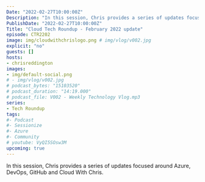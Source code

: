 ```yaml
---
Date: "2022-02-27T10:00:00Z"
Description: "In this session, Chris provides a series of updates focused around Azure, DevOps, GitHub and Cloud With Chris."
PublishDate: "2022-02-27T10:00:00Z"
Title: "Cloud Tech Roundup - February 2022 update"
episode: CTR2202
image: img/cloudwithchrislogo.png # img/vlog/v002.jpg
explicit: "no"
guests: []
hosts:
- chrisreddington
images:
- img/default-social.png
# - img/vlog/v002.jpg
# podcast_bytes: "15103520"
# podcast_duration: "14:19.000"
# podcast_file: V002 - Weekly Technology Vlog.mp3
series:
- Tech Roundup
tags:
#- Podcast
#- Sessionize
#- Azure
#- Community
# youtube: VyQI5SOsw3M
upcoming: true
---
```

In this session, Chris provides a series of updates focused around Azure, DevOps, GitHub and Cloud With Chris.
